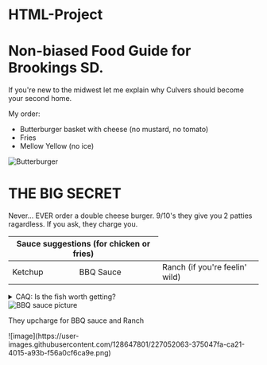 # HTML-Project
<!DOCTYPE html>
<html>
<head>
<title>Mason's Culvers Best</title>
</head>
<body>

<h1>Non-biased Food Guide for Brookings SD.</h1>
<p>If you're new to the midwest let me explain why Culvers should become your second home.
</p>

<p>My order: <p>
<ul>
  <li>Butterburger basket with cheese (no mustard, no tomato)</li>
  <li>Fries</li>
  <li>Mellow Yellow (no ice)</li>
</ul>

     
<img class="fit-picture"
     src="![butterburgers](https://user-images.githubusercontent.com/128647801/227053034-ccb134a6-7939-4479-8ff0-0bc1d471f79f.jpeg)"
     alt="Butterburger">


<h1>THE BIG SECRET</h1>

<p>Never... EVER order a double cheese burger. 9/10's they give you 2 patties ragardless. If you ask, they charge you.</p>

<table>
    <thead>
        <tr>
            <th colspan="2">Sauce suggestions (for chicken or fries)</th>
        </tr>
    </thead>
    <tbody>
        <tr>
            <td>Ketchup</td>
            <td>BBQ Sauce</td>
            <td>Ranch (if you're feelin' wild)</td>
        </tr>
    </tbody>
</table>


<details>
   
   
   <summary>CAQ: Is the fish worth getting?</summary>
    Wouldn't know.

</details>

<div class="warning">
    <img src="/media/examples/leopard.jpg"
         alt="BBQ sauce picture">
    <p>They upcharge for BBQ sauce and Ranch</p>
</div>




</body>
</html>
![image](https://user-images.githubusercontent.com/128647801/227052063-375047fa-ca21-4015-a93b-f56a0cf6ca9e.png)


